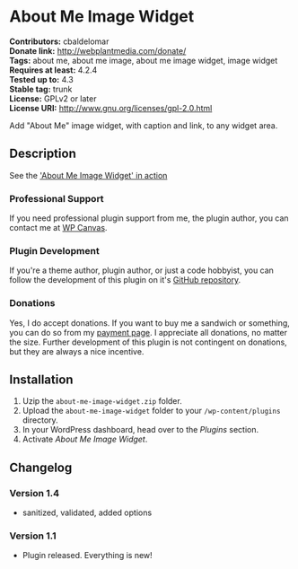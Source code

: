 # About Me Image Widget #

**Contributors:** cbaldelomar  
**Donate link:** http://webplantmedia.com/donate/  
**Tags:** about me, about me image, about me image widget, image widget  
**Requires at least:** 4.2.4  
**Tested up to:** 4.3  
**Stable tag:** trunk  
**License:** GPLv2 or later  
**License URI:** http://www.gnu.org/licenses/gpl-2.0.html  

Add "About Me" image widget, with caption and link, to any widget area.

## Description ##

See the ['About Me Image Widget' in action](http://webplantmedia.com/starter-themes/wordpresscanvas/features/widgets/wordpress-canvas-widgets/)

### Professional Support

If you need professional plugin support from me, the plugin author, you can contact me at [WP Canvas](http://webplantmedia.com/starter-themes/wordpresscanvas/).

### Plugin Development

If you're a theme author, plugin author, or just a code hobbyist, you can follow the development of this plugin on it's [GitHub repository](https://github.com/webplantmedia/about-me-image-widget). 

### Donations

Yes, I do accept donations.  If you want to buy me a sandwich or something, you can do so from my [payment page](http://webplantmedia.com/pay-now/).  I appreciate all donations, no matter the size.  Further development of this plugin is not contingent on donations, but they are always a nice incentive.

## Installation ##

1. Uzip the `about-me-image-widget.zip` folder.
2. Upload the `about-me-image-widget` folder to your `/wp-content/plugins` directory.
3. In your WordPress dashboard, head over to the *Plugins* section.
4. Activate *About Me Image Widget*.

## Changelog ##

### Version 1.4

* sanitized, validated, added options

### Version 1.1

* Plugin released. Everything is new!
